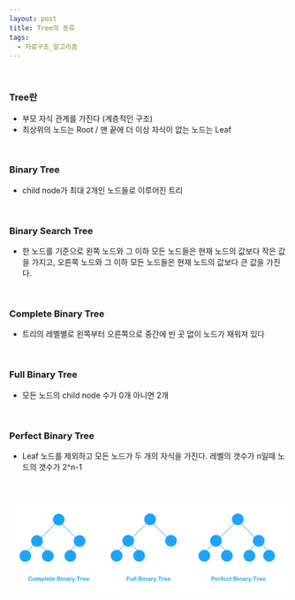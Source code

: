```yaml
---
layout: post
title: Tree의 종류
tags:
  - 자료구조_알고리즘
---
```


<br>

### Tree란

- 부모 자식 관계를 가진다 (계층적인 구조)
- 최상위의 노드는 Root / 맨 끝에 더 이상 자식이 없는 노드는 Leaf

<br>

### Binary Tree

- child node가 최대 2개인 노드들로 이루어진 트리

<br>

### Binary Search Tree

- 한 노드를 기준으로 왼쪽 노드와 그 이하 모든 노드들은 현재 노드의 값보다 작은 값을 가지고, 오른쪽 노드와 그 이하 모든 노드들은 현재 노드의 값보다 큰 값을 가진다. 

<br>

### Complete Binary Tree

- 트리의 레벨별로 왼쪽부터 오른쪽으로 중간에 빈 곳 없이 노드가 채워져 있다  

<br>

### Full Binary Tree

- 모든 노드의 child node 수가 0개 아니면 2개

<br>

### Perfect Binary Tree

-  Leaf 노드를 제외하고 모든 노드가 두 개의 자식을 가진다. 레벨의 갯수가 n일때 노드의 갯수가 2^n-1

<br>

![tree](https://raw.githubusercontent.com/zoe0-0/blog/master/images/DataStructure/tree.png)